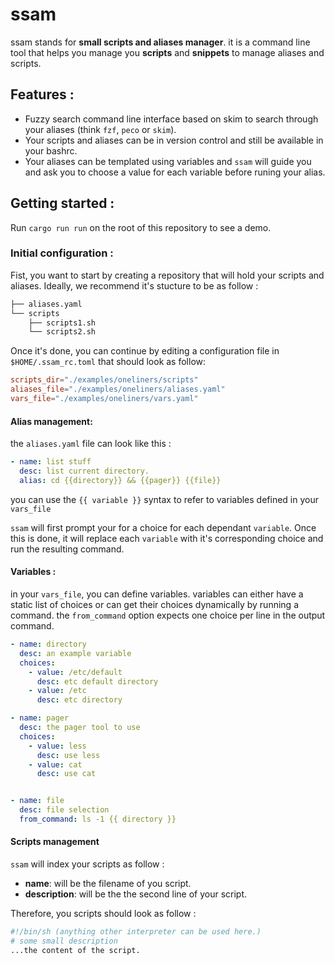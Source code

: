 # ssam
ssam stands for **small scripts and aliases manager**. it is a command line tool 
that helps you manage you **scripts** and **snippets** to manage aliases and scripts.

## Features : 

* Fuzzy search command line interface based on skim to search through your aliases (think `fzf`, `peco` or `skim`). 
* Your scripts and aliases can be in version control and still be available in your bashrc.
* Your aliases can be templated using variables and `ssam` will guide you and ask you to choose a value for each variable before runing your alias. 


## Getting started :

Run `cargo run run` on the root of this repository to see a demo. 

### Initial configuration :
Fist, you want to start by creating a repository that will hold your scripts and aliases. 
Ideally, we recommend it's stucture to be as follow : 
```bash
├── aliases.yaml
└── scripts
    ├── scripts1.sh
    └── scripts2.sh
```
Once it's done, you can continue by editing a configuration file in `$HOME/.ssam_rc.toml`
that should look as follow: 

```toml
scripts_dir="./examples/oneliners/scripts"
aliases_file="./examples/oneliners/aliases.yaml"
vars_file="./examples/oneliners/vars.yaml"
```

#### Alias management:
the `aliases.yaml` file can look like this : 
```yaml
- name: list stuff
  desc: list current directory. 
  alias: cd {{directory}} && {{pager}} {{file}}
```
you can use the `{{ variable }}` syntax to refer to variables defined in your `vars_file`

`ssam` will first prompt your for a choice for each dependant `variable`. Once this is done, it will replace each `variable` with it's corresponding choice and run the resulting command.

#### Variables : 
in your `vars_file`, you can define variables. variables can either have a static list of choices or can get their choices dynamically by running a command. the `from_command` option expects one choice per line in the output command.

```yaml
- name: directory
  desc: an example variable
  choices:
    - value: /etc/default
      desc: etc default directory
    - value: /etc
      desc: etc directory

- name: pager
  desc: the pager tool to use
  choices: 
    - value: less
      desc: use less
    - value: cat
      desc: use cat


- name: file
  desc: file selection
  from_command: ls -1 {{ directory }}
```

#### Scripts management 
`ssam` will index your scripts as follow : 

* **name**: will be the filename of you script. 
* **description**: will be the the second line of your script. 

Therefore, you scripts should look as follow : 
```sh 
#!/bin/sh (anything other interpreter can be used here.)
# some small description
...the content of the script.
```

